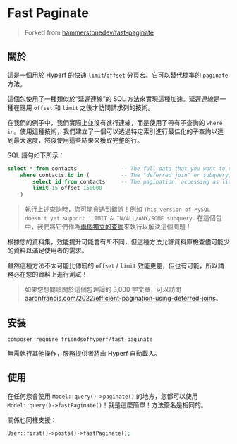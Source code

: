 # Fast Paginate

> Forked from [hammerstonedev/fast-paginate](https://github.com/hammerstonedev/fast-paginate)

## 關於

這是一個用於 Hyperf 的快速 `limit`/`offset` 分頁宏。它可以替代標準的 `paginate` 方法。

這個包使用了一種類似於“延遲連線”的 SQL 方法來實現這種加速。延遲連線是一種在應用 `offset` 和 `limit` 之後才訪問請求列的技術。

在我們的例子中，我們實際上並沒有進行連線，而是使用了帶有子查詢的 `where in`。使用這種技術，我們建立了一個可以透過特定索引進行最佳化的子查詢以達到最大速度，然後使用這些結果來獲取完整的行。

SQL 語句如下所示：

```sql
select * from contacts              -- The full data that you want to show your users.
    where contacts.id in (          -- The "deferred join" or subquery, in our case.
        select id from contacts     -- The pagination, accessing as little data as possible - ID only.
        limit 15 offset 150000
    )
```

> 執行上述查詢時，您可能會遇到錯誤！例如 `This version of MySQL doesn't yet support 'LIMIT & IN/ALL/ANY/SOME subquery.` 
> 在這個包中，我們將它們作為[兩個獨立的查詢](https://github.com/hammerstonedev/fast-paginate/blob/154da286f8160a9e75e64e8025b0da682aa2ba23/src/BuilderMixin.php#L62-L79)來執行以解決這個問題！

根據您的資料集，效能提升可能會有所不同，但這種方法允許資料庫檢查儘可能少的資料以滿足使用者的需求。

雖然這種方法不太可能比傳統的 `offset` / `limit` 效能更差，但也有可能，所以請務必在您的資料上進行測試！

> 如果您想閱讀關於這個包理論的 3,000 字文章，可以訪問 [aaronfrancis.com/2022/efficient-pagination-using-deferred-joins](https://aaronfrancis.com/2022/efficient-pagination-using-deferred-joins)。

## 安裝

```shell
composer require friendsofhyperf/fast-paginate
```

無需執行其他操作，服務提供者將由 Hyperf 自動載入。

## 使用

在任何您會使用 `Model::query()->paginate()` 的地方，您都可以使用 `Model::query()->fastPaginate()`！就是這麼簡單！方法簽名是相同的。

關係也同樣支援：

```php
User::first()->posts()->fastPaginate();
```
